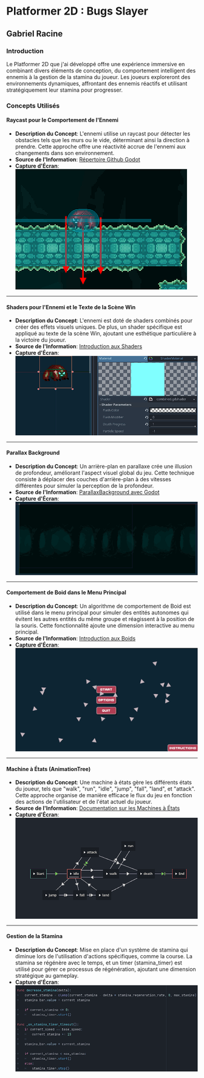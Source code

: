 # Platformer 2D : Bugs Slayer

## Gabriel Racine

### Introduction
Le Platformer 2D que j'ai développé offre une expérience immersive en combinant divers éléments de conception, du comportement intelligent des ennemis à la gestion de la stamina du joueur. Les joueurs exploreront des environnements dynamiques, affrontant des ennemis réactifs et utilisant stratégiquement leur stamina pour progresser.

### Concepts Utilisés

#### Raycast pour le Comportement de l'Ennemi
- **Description du Concept**: L'ennemi utilise un raycast pour détecter les obstacles tels que les murs ou le vide, déterminant ainsi la direction à prendre. Cette approche offre une réactivité accrue de l'ennemi aux changements dans son environnement.
- **Source de l'Information**: [Répertoire Github Godot](https://github.com/godotengine/godot-demo-projects/tree/master/2d/platformer/enemy)
- **Capture d'Écran**:
![Raycast en Action](imgs/raycast.png)

---

#### Shaders pour l'Ennemi et le Texte de la Scène Win
- **Description du Concept**: L'ennemi est doté de shaders combinés pour créer des effets visuels uniques. De plus, un shader spécifique est appliqué au texte de la scène Win, ajoutant une esthétique particulière à la victoire du joueur.
- **Source de l'Information**: [Introduction aux Shaders](https://github.com/nbourre/0sw_notes_cours/tree/main/shaders)
- **Capture d'Écran**: ![Effets Visuels avec Shaders](imgs/enemy_shader.png)

---

#### Parallax Background
- **Description du Concept**: Un arrière-plan en parallaxe crée une illusion de profondeur, améliorant l'aspect visuel global du jeu. Cette technique consiste à déplacer des couches d'arrière-plan à des vitesses différentes pour simuler la perception de la profondeur.
- **Source de l'Information**: [ParallaxBackground avec Godot](https://github.com/nbourre/0sw_notes_cours/tree/main/parallaxe)
- **Capture d'Écran**: ![Parallax Background](imgs/parallax.png)

---

#### Comportement de Boid dans le Menu Principal
- **Description du Concept**: Un algorithme de comportement de Boid est utilisé dans le menu principal pour simuler des entités autonomes qui évitent les autres entités du même groupe et réagissent à la position de la souris. Cette fonctionnalité ajoute une dimension interactive au menu principal.
- **Source de l'Information**: [Introduction aux Boids](https://github.com/nbourre/0sw_processing_exemples)
- **Capture d'Écran**: ![Comportement de Boid](imgs/boids.png)

---

#### Machine à États (AnimationTree)
- **Description du Concept**: Une machine à états gère les différents états du joueur, tels que "walk", "run", "idle", "jump", "fall", "land", et "attack". Cette approche organise de manière efficace le flux du jeu en fonction des actions de l'utilisateur et de l'état actuel du joueur.
- **Source de l'Information**: [Documentation sur les Machines à États](https://github.com/nbourre/0sw_notes_cours/tree/main/animation_tree)
- **Capture d'Écran**: ![Machine à États du Joueur](imgs/animationtree.png)

---

#### Gestion de la Stamina
- **Description du Concept**: Mise en place d'un système de stamina qui diminue lors de l'utilisation d'actions spécifiques, comme la course. La stamina se régénère avec le temps, et un timer (stamina_timer) est utilisé pour gérer ce processus de régénération, ajoutant une dimension stratégique au gameplay.
- **Capture d'Écran**: ![Gestion de la Stamina](imgs/stamina_code.png)
